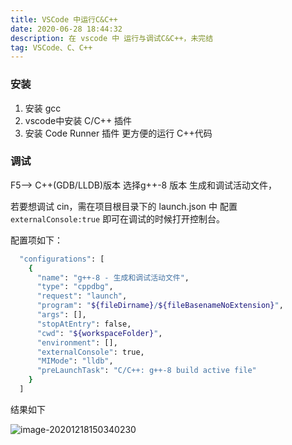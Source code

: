 ```yaml
---
title: VSCode 中运行C&C++
date: 2020-06-28 18:44:32
description: 在 vscode 中 运行与调试C&C++，未完结
tag: VSCode、C、C++
---
```


### 安装

1. 安装 gcc
2. vscode中安装 C/C++ 插件
3. 安装 Code Runner 插件 更方便的运行 C++代码

### 调试

F5--> C++(GDB/LLDB)版本 选择g++-8 版本 生成和调试活动文件，

若要想调试 cin，需在项目根目录下的 launch.json 中 配置 `externalConsole:true` 即可在调试的时候打开控制台。

配置项如下：

```bash
  "configurations": [
    {
      "name": "g++-8 - 生成和调试活动文件",
      "type": "cppdbg",
      "request": "launch",
      "program": "${fileDirname}/${fileBasenameNoExtension}",
      "args": [],
      "stopAtEntry": false,
      "cwd": "${workspaceFolder}",
      "environment": [],
      "externalConsole": true,
      "MIMode": "lldb",
      "preLaunchTask": "C/C++: g++-8 build active file"
    }
  ]
```



结果如下

![image-20201218150340230](http://img.massivejohn.com/image-20201218150340230.png)